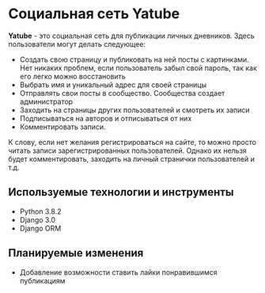 # Социальная сеть Yatube

**Yatube** - это социальная сеть для публикации личных дневников. Здесь пользователи могут делать следующее: 
- Создать свою страницу и публиковать на ней посты с картинками. Нет никаких проблем, если пользователь забыл свой пароль, так как его легко можно восстановить
- Выбрать имя и уникальный адрес для своей страницы
- Отправлять свои посты в сообщество. Сообщества создает администратор
- Заходить на страницы других пользователей и смотреть их записи 
- Подписываться на авторов и отписываться от них 
- Комментировать записи.

К слову, если нет желания регистрироваться на сайте, то можно просто читать записи зарегистрированных пользователей. Однако их нельзя будет комментировать, заходить на личный странички пользователей и т.д.

## Используемые технологии и инструменты

- Python 3.8.2
- Django 3.0
- Django ORM

## Планируемые изменения

- Добавление возможности ставить лайки понравившимся публикациям
